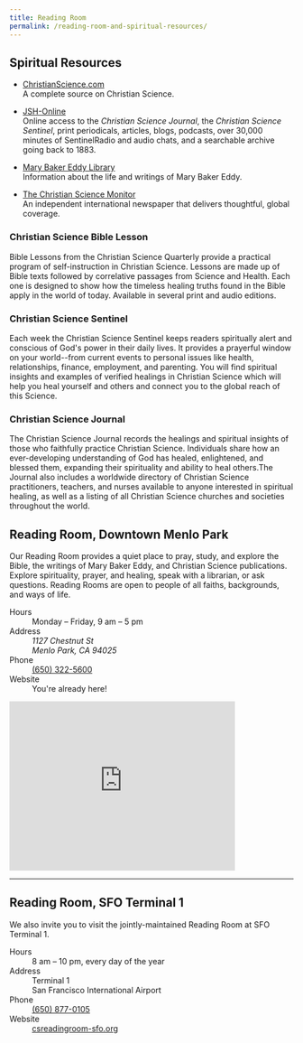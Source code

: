 ```yaml
---
title: Reading Room
permalink: /reading-room-and-spiritual-resources/
---
```


<div class="content-and-sidebar">

<section markdown="1">

# Spiritual Resources

* <a href="https://www.christianscience.com/" rel="external" target="_blank">ChristianScience.com</a>  
  A complete source on Christian Science.

* <a href="https://jsh.christianscience.com/" rel="external" target="_blank">JSH-Online</a>  
  Online access to the *Christian Science Journal*, the *Christian Science
  Sentinel*, print periodicals, articles, blogs, podcasts, over 30,000 minutes
  of SentinelRadio and audio chats, and a searchable archive going back to 1883.

* <a href="https://www.marybakereddylibrary.org/" rel="external" target="_blank">Mary Baker Eddy Library</a>  
  Information about the life and writings of Mary Baker Eddy.

* <a href="https://www.csmonitor.com/" rel="external" target="_blank">The Christian Science Monitor</a>  
  An independent international newspaper that delivers thoughtful, global
  coverage.

### Christian Science Bible Lesson
Bible Lessons from the Christian Science Quarterly provide a practical program
of self-instruction in Christian Science. Lessons are made up of Bible texts
followed by correlative passages from Science and Health. Each one is designed
to show how the timeless healing truths found in the Bible apply in the world of
today. Available in several print and audio editions.

### Christian Science Sentinel
Each week the Christian Science Sentinel keeps readers spiritually alert and
conscious of God's power in their daily lives. It provides a prayerful window on
your world--from current events to personal issues like health, relationships,
finance, employment, and parenting. You will find spiritual insights and
examples of verified healings in Christian Science which will help you heal
yourself and others and connect you to the global reach of this Science.

### Christian Science Journal
The Christian Science Journal records the healings and spiritual insights of
those who faithfully practice Christian Science.  Individuals share how an
ever-developing understanding of God has healed, enlightened, and blessed them,
expanding their spirituality and ability to heal others.The Journal also
includes a worldwide directory of Christian Science practitioners, teachers, and
nurses available to anyone interested in spiritual healing, as well as a listing
of all Christian Science churches and societies throughout the world.

</section>

<aside markdown="1">

## Reading Room, Downtown Menlo Park

Our Reading Room provides a quiet place to pray, study, and explore the Bible,
the writings of Mary Baker Eddy, and Christian Science publications.  Explore
spirituality, prayer, and healing, speak with a librarian, or ask questions.
Reading Rooms are open to people of all faiths, backgrounds, and ways of life.

<dl>
  <dt>Hours</dt>
  <dd>Monday – Friday, <time datetime="9:00">9 am</time> – <time datetime="17:00">5 pm</time></dd>
  <dt>Address</dt>
  <dd><address>1127 Chestnut St<br>Menlo Park, CA 94025</address></dd>
  <dt>Phone</dt>
  <dd><a href="tel:+16503225600">(650) 322-5600</a></dd>
  <dt>Website</dt>
  <dd>You're already here!</dd>
</dl>

<iframe src="https://www.google.com/maps/embed?pb=!1m14!1m8!1m3!1d6334.755756905427!2d-122.185081!3d37.451799!3m2!1i1024!2i768!4f13.1!3m3!1m2!1s0x808fa4afe2af13cb%3A0xa81cbfb9bddcf13f!2sChristian+Science+Reading+Room!5e0!3m2!1sen!2sus!4v1549514732582" width="400" height="300" frameborder="0" style="border:0" allowfullscreen></iframe>

<hr>

## Reading Room, SFO Terminal 1

We also invite you to visit the jointly-maintained Reading Room at SFO Terminal
1.

<dl>
  <dt>Hours</dt>
  <dd><time datetime="8:00">8 am</time> – <time datetime="22:00">10 pm</time>, every day of the year</dd>
  <dt>Address</dt>
  <dd>Terminal 1<br>San Francisco International Airport</dd>
  <dt>Phone</dt>
  <dd><a href="tel:+16508770105">(650) 877-0105</a></dd>
  <dt>Website</dt>
  <dd><a href="https://csreadingroom-sfo.org/" rel="external" target="_blank">csreadingroom-sfo.org</a></dd>
</dl>


</aside>

</div>
